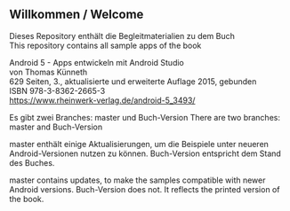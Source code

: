 ## Willkommen / Welcome ###

Dieses Repository enthält die Begleitmaterialien zu dem Buch  
This repository contains all sample apps of the book

Android 5 - Apps entwickeln mit Android Studio  
von Thomas Künneth  
629 Seiten, 3., aktualisierte und erweiterte Auflage 2015, gebunden  
ISBN 978-3-8362-2665-3  
https://www.rheinwerk-verlag.de/android-5_3493/

Es gibt zwei Branches: master und Buch-Version
There are two branches: master and Buch-Version

master enthält einige Aktualisierungen, um die Beispiele unter 
neueren Android-Versionen nutzen zu können. Buch-Version entspricht dem Stand des Buches.

master contains updates, to make the samples compatible with newer
Android versions. Buch-Version does not. It reflects the printed version of the book.